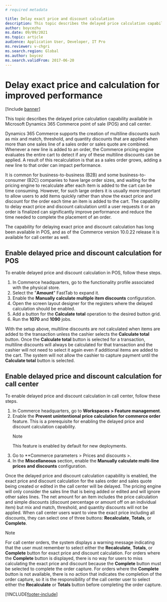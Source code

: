 ```yaml
---
# required metadata

title: Delay exact price and discount calculation
description: This topic describes the delayed price calculation capability available in Microsoft Dynamics 365 Commerce POS and call center.
author: boycezhu
ms.date: 09/09/2021
ms.topic: article
audience: Application User, Developer, IT Pro
ms.reviewer: v-chgri
ms.search.region: Global
ms.author: boycez
ms.search.validFrom: 2017-06-20
---
```


# Delay exact price and calculation for improved performance
  
[!include [banner](includes/banner.md)]

This topic describes the delayed price calculation capability available in Microsoft Dynamics 365 Commerce point of sale (POS) and call center.

Dynamics 365 Commerce supports the creation of multiline discounts such as mix and match, threshold, and quantity discounts that are applied when more than one sales line of a sales order or sales quote are combined. Whenever a new line is added to an order, the Commerce pricing engine evaluates the entire cart to detect if any of these multiline discounts can be applied. A result of this recalculation is that as a sales order grows, adding a new line to that order can impact performance. 

It is common for business-to-business (B2B) and some business-to-consumer (B2C) companies to have large order sizes, and waiting for the pricing engine to recalculate after each item is added to the cart can be time consuming. However, for such large orders it is usually more important to allow users to add items quickly rather than show the exact price and discount for the order each time an item is added to the cart. The capability to delay exact price and discount calculation until a user requests it or an order is finalized can significantly improve performance and reduce the time needed to complete the placement of an order.

The capability for delaying exact price and discount calculation has long been available in POS, and as of the Commerce version 10.0.22 release it is available for call center as well.

## Enable delayed price and discount calculation for POS

To enable delayed price and discount calculation in POS, follow these steps.

1. In Commerce headquarters, go to the functionality profile associated with the physical store.
1. Select the "**Amount**" FastTab to expand it.
1. Enable the **Manually calculate multiple item discounts** configuration.
1. Open the screen layout designer for the registers where the delayed calculation should be enabled.
1. Add a button for the **Calculate total** operation to the desired button grid.
1. Run the **1070** and **1090** jobs.

With the setup above, multiline discounts are not calculated when items are added to the transaction unless the cashier selects the **Calculate total** button. Once the **Calculate total** button is selected for a transaction, multiline discounts will always be calculated for that transaction and the cashier will not need to select it again even if additional items are added to the cart. The system will not allow the cashier to capture payment until the **Calculate total** button is selected.

## Enable delayed price and discount calculation for call center

To enable delayed price and discount calculation in call center, follow these steps.

1. In Commerce headquarters, go to **Workspaces \> Feature management**.
1. Enable the **Prevent unintentional price calculation for commerce order** feature. This is a prerequisite for enabling the delayed price and discount calculation capability. 
    > [!NOTE]
    > This feature is enabled by default for new deployments.
1. Go to **Commerce parameters \> Prices and discounts \>. 
1. In the **Miscellaneous** section, enable the **Manually calculate multi-line prices and discounts** configuration.

Once the delayed price and discount calculation capability is enabled, the exact price and discount calculation for the sales order and sales quote being created or edited in the call center will be delayed. The pricing engine will only consider the sales line that is being added or edited and will ignore other sales lines. The net amount for an item includes the price calculation and simple discounts (discount percentage or amount off on an individual item) but mix and match, threshold, and quantity discounts will not be applied. When call center users want to view the exact price including all discounts, they can select one of three buttons: **Recalculate**, **Totals**, or **Complete**. 

> [!NOTE]
> For call center orders, the system displays a warning message indicating that the user must remember to select either the **Recalculate**, **Totals**, or **Complete** button for exact price and discount calculation. For orders where the **Complete** button is displayed, there is no way for users to miss calculating the exact price and discount because the **Complete** button must be selected to complete the order capture. For orders where the **Complete** button is not available, there is no action that indicates the completion of the order capture, so it is the responsibility of the call center user to select either the **Recalculate** or **Totals** button before completing the order capture.

[!INCLUDE[footer-include](../includes/footer-banner.md)]
